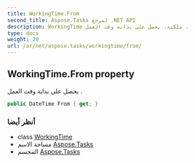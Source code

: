 ```yaml
---
title: WorkingTime.From
second_title: Aspose.Tasks لمرجع .NET API
description: WorkingTime ملكية. يحصل على بداية وقت العمل .
type: docs
weight: 20
url: /ar/net/aspose.tasks/workingtime/from/
---
```

## WorkingTime.From property

يحصل على بداية وقت العمل .

```csharp
public DateTime From { get; }
```

### أنظر أيضا

* class [WorkingTime](../)
* مساحة الاسم [Aspose.Tasks](../../workingtime/)
* المجسم [Aspose.Tasks](../../../)


